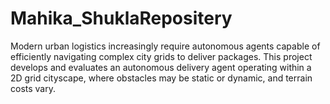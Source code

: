 # Mahika_ShuklaRepositery
Modern urban logistics increasingly require autonomous agents capable of efficiently navigating complex city grids to deliver packages. This project develops and evaluates an autonomous delivery agent operating within a 2D grid cityscape, where obstacles may be static or dynamic, and terrain costs vary. 

